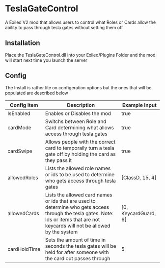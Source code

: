 # TeslaGateControl
A Exiled V2 mod that allows users to control what Roles or Cards allow the ability to pass through tesla gates without setting them off
## Installation
Place the TeslaGateControl.dll into your Exiled/Plugins Folder and the mod will start next time you launch the server
## Config
The Install is rather lite on configeration options but the ones that will be populated are described below

Config Item | Description | Example Input
----------- | ----------- | ------------- 
IsEnabled | Enables or Disables the mod | true
cardMode | Switchs between Role and Card determining what allows access through tesla gates | true
cardSwipe | Allows people with the correct card to temporaily turn a tesla gate off by holding the card as they pass it | true
allowedRoles | Lists the allowed role names or ids to be used to determine who gets access through tesla gates | [ClassD, 15, 4]
allowedCards | Lists the allowed card names or ids that are used to determine who gets access through the tesla gates. Note: Ids or items that are not keycards will not be allowed by the system | [0, KeycardGuard, 6]
cardHoldTime | Sets the amount of time in seconds the tesla gates will be held for after someone with the card out passes through | 5
